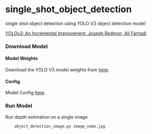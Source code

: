 # single_shot_object_detection
single shot object detection using YOLO V3 object detection model

[YOLOv3: An Incremental Improvement. Joseph Redmon, Ali Farhadi](https://arxiv.org/abs/1804.02767)


### Download Model 

#### Model Weights

Download the YOLO V3 model weights from [here](https://pjreddie.com/media/files/yolov3.weights).

#### Config 

Model Config [here](https://opencv-tutorial.readthedocs.io/en/latest/_downloads/10e685aad953495a95c17bfecd1649e5/yolov3.cfg).


### Run Model

Run depth estimation on a single image

```shell
    object_detection_image.py image_name.jpg 
``` 
